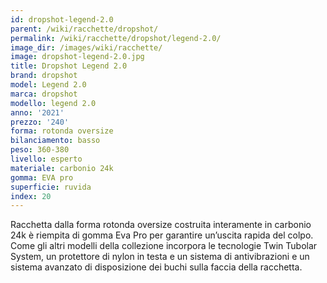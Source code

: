 ```yaml
---
id: dropshot-legend-2.0
parent: /wiki/racchette/dropshot/
permalink: /wiki/racchette/dropshot/legend-2.0/
image_dir: /images/wiki/racchette/
image: dropshot-legend-2.0.jpg
title: Dropshot Legend 2.0
brand: dropshot
model: Legend 2.0
marca: dropshot
modello: legend 2.0
anno: '2021'
prezzo: '240'
forma: rotonda oversize
bilanciamento: basso
peso: 360-380
livello: esperto
materiale: carbonio 24k
gomma: EVA pro
superficie: ruvida
index: 20
---
```

Racchetta dalla forma rotonda oversize costruita interamente in carbonio 24k è riempita di gomma Eva Pro per garantire un’uscita rapida del colpo. Come gli altri modelli della collezione incorpora le tecnologie Twin Tubolar System, un protettore di nylon in testa e un sistema di antivibrazioni e un sistema avanzato di disposizione dei buchi sulla faccia della racchetta.
